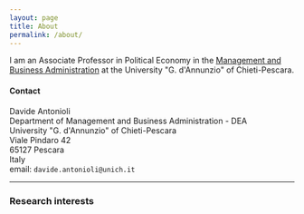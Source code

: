 ```yaml
---
layout: page
title: About
permalink: /about/
---
```


I am an Associate Professor in Political Economy in the [Management and Business Administration](http://www.dea.unich.it/) at the University "G. d'Annunzio" of Chieti-Pescara. 


#### Contact

Davide Antonioli<br>
Department of Management and Business Administration - DEA<br>
University "G. d'Annunzio" of Chieti-Pescara<br>
Viale Pindaro 42<br>
65127 Pescara<br>
Italy<br>
email: `davide.antonioli@unich.it`<br>


-----

### Research interests
